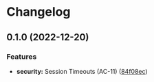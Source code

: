 # Changelog

## 0.1.0 (2022-12-20)


### Features

* **security:** Session Timeouts (AC-11) ([84f08ec](https://github.com/PHACDataHub/django-phac_aspc-helpers/commit/84f08eccdb312d4b0d2be5df6b864de86539041b))
